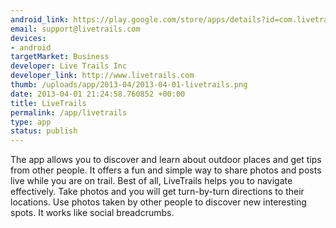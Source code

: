 ```yaml
--- 
android_link: https://play.google.com/store/apps/details?id=com.livetrails
email: support@livetrails.com
devices: 
- android
targetMarket: Business
developer: Live Trails Inc
developer_link: http://www.livetrails.com
thumb: /uploads/app/2013-04/2013-04-01-livetrails.png
date: 2013-04-01 21:24:58.760852 +00:00
title: LiveTrails
permalink: /app/livetrails
type: app
status: publish
---
```


The app allows you to discover and learn about outdoor places and get tips from other people. It offers a fun and simple way to share photos and posts live while you are on trail.
Best of all, LiveTrails helps you to navigate effectively. Take photos and you will get turn-by-turn directions to their locations. Use photos taken by other people to discover new interesting spots. It works like social breadcrumbs.
